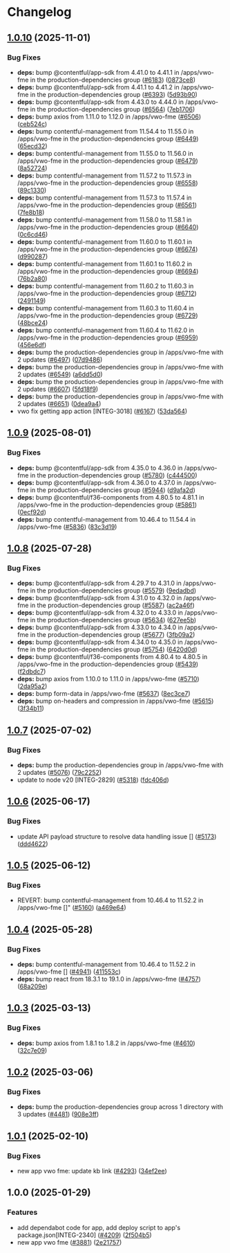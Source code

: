 # Changelog

## [1.0.10](https://github.com/contentful/marketplace-partner-apps/compare/vwo-fme-v1.0.9...vwo-fme-v1.0.10) (2025-11-01)


### Bug Fixes

* **deps:** bump @contentful/app-sdk from 4.41.0 to 4.41.1 in /apps/vwo-fme in the production-dependencies group ([#6183](https://github.com/contentful/marketplace-partner-apps/issues/6183)) ([0873ce8](https://github.com/contentful/marketplace-partner-apps/commit/0873ce85c28e70a16531318ab32d720d6b249e7d))
* **deps:** bump @contentful/app-sdk from 4.41.1 to 4.41.2 in /apps/vwo-fme in the production-dependencies group ([#6393](https://github.com/contentful/marketplace-partner-apps/issues/6393)) ([5d93b90](https://github.com/contentful/marketplace-partner-apps/commit/5d93b90998954d1278267d830bf8dcdf535f4c3d))
* **deps:** bump @contentful/app-sdk from 4.43.0 to 4.44.0 in /apps/vwo-fme in the production-dependencies group ([#6564](https://github.com/contentful/marketplace-partner-apps/issues/6564)) ([7eb1706](https://github.com/contentful/marketplace-partner-apps/commit/7eb17062d45464baa167fcc8f6cfa15cf5bf5050))
* **deps:** bump axios from 1.11.0 to 1.12.0 in /apps/vwo-fme ([#6506](https://github.com/contentful/marketplace-partner-apps/issues/6506)) ([ceb524c](https://github.com/contentful/marketplace-partner-apps/commit/ceb524c7f041835aa83d45c5bcf03514f233561a))
* **deps:** bump contentful-management from 11.54.4 to 11.55.0 in /apps/vwo-fme in the production-dependencies group ([#6449](https://github.com/contentful/marketplace-partner-apps/issues/6449)) ([65ecd32](https://github.com/contentful/marketplace-partner-apps/commit/65ecd320fe4b98cd7c35148fe41accd5572b16cf))
* **deps:** bump contentful-management from 11.55.0 to 11.56.0 in /apps/vwo-fme in the production-dependencies group ([#6479](https://github.com/contentful/marketplace-partner-apps/issues/6479)) ([8a52724](https://github.com/contentful/marketplace-partner-apps/commit/8a52724e1faba1a10efb2d8096e44df730c5c9c2))
* **deps:** bump contentful-management from 11.57.2 to 11.57.3 in /apps/vwo-fme in the production-dependencies group ([#6558](https://github.com/contentful/marketplace-partner-apps/issues/6558)) ([89c1330](https://github.com/contentful/marketplace-partner-apps/commit/89c133072a9a49e1ded8a4a647058a1d1e048f8d))
* **deps:** bump contentful-management from 11.57.3 to 11.57.4 in /apps/vwo-fme in the production-dependencies group ([#6561](https://github.com/contentful/marketplace-partner-apps/issues/6561)) ([7fe8b18](https://github.com/contentful/marketplace-partner-apps/commit/7fe8b18cf7683a4cf6e50bd6c34103b7b66a25eb))
* **deps:** bump contentful-management from 11.58.0 to 11.58.1 in /apps/vwo-fme in the production-dependencies group ([#6640](https://github.com/contentful/marketplace-partner-apps/issues/6640)) ([0c6cd46](https://github.com/contentful/marketplace-partner-apps/commit/0c6cd461b02070fe6717ae320ae5d190b99f088e))
* **deps:** bump contentful-management from 11.60.0 to 11.60.1 in /apps/vwo-fme in the production-dependencies group ([#6674](https://github.com/contentful/marketplace-partner-apps/issues/6674)) ([d990287](https://github.com/contentful/marketplace-partner-apps/commit/d990287e45c1f8389eb7f519c30d5e482882dbae))
* **deps:** bump contentful-management from 11.60.1 to 11.60.2 in /apps/vwo-fme in the production-dependencies group ([#6694](https://github.com/contentful/marketplace-partner-apps/issues/6694)) ([76b2a80](https://github.com/contentful/marketplace-partner-apps/commit/76b2a80f4dbd56990bf9f31a8ce9f135adc057cf))
* **deps:** bump contentful-management from 11.60.2 to 11.60.3 in /apps/vwo-fme in the production-dependencies group ([#6712](https://github.com/contentful/marketplace-partner-apps/issues/6712)) ([2491149](https://github.com/contentful/marketplace-partner-apps/commit/2491149b1d1cbf18ab5420ab3bd8fa43850d2e53))
* **deps:** bump contentful-management from 11.60.3 to 11.60.4 in /apps/vwo-fme in the production-dependencies group ([#6729](https://github.com/contentful/marketplace-partner-apps/issues/6729)) ([48bce24](https://github.com/contentful/marketplace-partner-apps/commit/48bce242b496e6fe0102c7a1d04ef5030f41c22f))
* **deps:** bump contentful-management from 11.60.4 to 11.62.0 in /apps/vwo-fme in the production-dependencies group ([#6959](https://github.com/contentful/marketplace-partner-apps/issues/6959)) ([456e6df](https://github.com/contentful/marketplace-partner-apps/commit/456e6df1df74d63c88d39a5b51bf92b1d0fbafa4))
* **deps:** bump the production-dependencies group in /apps/vwo-fme with 2 updates ([#6497](https://github.com/contentful/marketplace-partner-apps/issues/6497)) ([07d9486](https://github.com/contentful/marketplace-partner-apps/commit/07d948650293e3f8a01e41f219555b6af84b57d6))
* **deps:** bump the production-dependencies group in /apps/vwo-fme with 2 updates ([#6549](https://github.com/contentful/marketplace-partner-apps/issues/6549)) ([a6dd5d0](https://github.com/contentful/marketplace-partner-apps/commit/a6dd5d095de5f242d924bb874db7be32da057cad))
* **deps:** bump the production-dependencies group in /apps/vwo-fme with 2 updates ([#6607](https://github.com/contentful/marketplace-partner-apps/issues/6607)) ([5fd18f9](https://github.com/contentful/marketplace-partner-apps/commit/5fd18f98c54329bfd8c2c2a529cfc14ad8558702))
* **deps:** bump the production-dependencies group in /apps/vwo-fme with 2 updates ([#6651](https://github.com/contentful/marketplace-partner-apps/issues/6651)) ([0dea9a4](https://github.com/contentful/marketplace-partner-apps/commit/0dea9a4c332086e248bf86f486cff4beede13f98))
* vwo fix getting app action [INTEG-3018] ([#6167](https://github.com/contentful/marketplace-partner-apps/issues/6167)) ([53da564](https://github.com/contentful/marketplace-partner-apps/commit/53da564a4106749ba3bf71649c818308c9cea1e6))

## [1.0.9](https://github.com/contentful/marketplace-partner-apps/compare/vwo-fme-v1.0.8...vwo-fme-v1.0.9) (2025-08-01)


### Bug Fixes

* **deps:** bump @contentful/app-sdk from 4.35.0 to 4.36.0 in /apps/vwo-fme in the production-dependencies group ([#5780](https://github.com/contentful/marketplace-partner-apps/issues/5780)) ([c444500](https://github.com/contentful/marketplace-partner-apps/commit/c444500209c70074a3db9f55de79c207127a8f22))
* **deps:** bump @contentful/app-sdk from 4.36.0 to 4.37.0 in /apps/vwo-fme in the production-dependencies group ([#5944](https://github.com/contentful/marketplace-partner-apps/issues/5944)) ([d9afa2d](https://github.com/contentful/marketplace-partner-apps/commit/d9afa2dffeee776ac76536beacfce6a0589669cd))
* **deps:** bump @contentful/f36-components from 4.80.5 to 4.81.1 in /apps/vwo-fme in the production-dependencies group ([#5861](https://github.com/contentful/marketplace-partner-apps/issues/5861)) ([0ecf92d](https://github.com/contentful/marketplace-partner-apps/commit/0ecf92db3ea0df95846e882a4c160fbf7d1f2687))
* **deps:** bump contentful-management from 10.46.4 to 11.54.4 in /apps/vwo-fme ([#5836](https://github.com/contentful/marketplace-partner-apps/issues/5836)) ([83c3d19](https://github.com/contentful/marketplace-partner-apps/commit/83c3d196747c3fe68ad3b9a08725a6cc9003e092))

## [1.0.8](https://github.com/contentful/marketplace-partner-apps/compare/vwo-fme-v1.0.7...vwo-fme-v1.0.8) (2025-07-28)


### Bug Fixes

* **deps:** bump @contentful/app-sdk from 4.29.7 to 4.31.0 in /apps/vwo-fme in the production-dependencies group ([#5579](https://github.com/contentful/marketplace-partner-apps/issues/5579)) ([9edadbd](https://github.com/contentful/marketplace-partner-apps/commit/9edadbdf1fc16bdb64651c428d163d19f5e911cc))
* **deps:** bump @contentful/app-sdk from 4.31.0 to 4.32.0 in /apps/vwo-fme in the production-dependencies group ([#5587](https://github.com/contentful/marketplace-partner-apps/issues/5587)) ([ac2a46f](https://github.com/contentful/marketplace-partner-apps/commit/ac2a46f061304e7265f6391845094b599886a7ac))
* **deps:** bump @contentful/app-sdk from 4.32.0 to 4.33.0 in /apps/vwo-fme in the production-dependencies group ([#5634](https://github.com/contentful/marketplace-partner-apps/issues/5634)) ([627ee5b](https://github.com/contentful/marketplace-partner-apps/commit/627ee5be1724766183660d6d13251484b9696282))
* **deps:** bump @contentful/app-sdk from 4.33.0 to 4.34.0 in /apps/vwo-fme in the production-dependencies group ([#5677](https://github.com/contentful/marketplace-partner-apps/issues/5677)) ([3fb09a2](https://github.com/contentful/marketplace-partner-apps/commit/3fb09a2961442e5d08caa4b95caf8cc44c52e0fb))
* **deps:** bump @contentful/app-sdk from 4.34.0 to 4.35.0 in /apps/vwo-fme in the production-dependencies group ([#5754](https://github.com/contentful/marketplace-partner-apps/issues/5754)) ([6420d0d](https://github.com/contentful/marketplace-partner-apps/commit/6420d0d5b910b9cadf990a0299150cd279cca243))
* **deps:** bump @contentful/f36-components from 4.80.4 to 4.80.5 in /apps/vwo-fme in the production-dependencies group ([#5439](https://github.com/contentful/marketplace-partner-apps/issues/5439)) ([f2dbdc7](https://github.com/contentful/marketplace-partner-apps/commit/f2dbdc7147095af61f16697ea26523b3eec46352))
* **deps:** bump axios from 1.10.0 to 1.11.0 in /apps/vwo-fme ([#5710](https://github.com/contentful/marketplace-partner-apps/issues/5710)) ([2da95a2](https://github.com/contentful/marketplace-partner-apps/commit/2da95a21ba9415561fc6635cf6a32403856c833d))
* **deps:** bump form-data in /apps/vwo-fme ([#5637](https://github.com/contentful/marketplace-partner-apps/issues/5637)) ([8ec3ce7](https://github.com/contentful/marketplace-partner-apps/commit/8ec3ce7c306436c1ca4ce39f7af26899fea9d5b9))
* **deps:** bump on-headers and compression in /apps/vwo-fme ([#5615](https://github.com/contentful/marketplace-partner-apps/issues/5615)) ([3f34b11](https://github.com/contentful/marketplace-partner-apps/commit/3f34b115f3c7b3f3a3173379d71c00d28e9eeb55))

## [1.0.7](https://github.com/contentful/marketplace-partner-apps/compare/vwo-fme-v1.0.6...vwo-fme-v1.0.7) (2025-07-02)


### Bug Fixes

* **deps:** bump the production-dependencies group in /apps/vwo-fme with 2 updates ([#5076](https://github.com/contentful/marketplace-partner-apps/issues/5076)) ([79c2252](https://github.com/contentful/marketplace-partner-apps/commit/79c2252ac4e17488cc7fea05051dc60724e6e16f))
* update to node v20 [INTEG-2829] ([#5318](https://github.com/contentful/marketplace-partner-apps/issues/5318)) ([fdc406d](https://github.com/contentful/marketplace-partner-apps/commit/fdc406d9328bc6279abb658dcf5a1bf28795a449))

## [1.0.6](https://github.com/contentful/marketplace-partner-apps/compare/vwo-fme-v1.0.5...vwo-fme-v1.0.6) (2025-06-17)


### Bug Fixes

* update API payload structure to resolve data handling issue [] ([#5173](https://github.com/contentful/marketplace-partner-apps/issues/5173)) ([ddd4622](https://github.com/contentful/marketplace-partner-apps/commit/ddd4622e89d3ec4b5c340b53984add17a5e3ec13))

## [1.0.5](https://github.com/contentful/marketplace-partner-apps/compare/vwo-fme-v1.0.4...vwo-fme-v1.0.5) (2025-06-12)


### Bug Fixes

* REVERT: bump contentful-management from 10.46.4 to 11.52.2 in /apps/vwo-fme []" ([#5160](https://github.com/contentful/marketplace-partner-apps/issues/5160)) ([a469e64](https://github.com/contentful/marketplace-partner-apps/commit/a469e6408e67050bcbce8792919d5e03ef5f0900))

## [1.0.4](https://github.com/contentful/marketplace-partner-apps/compare/vwo-fme-v1.0.3...vwo-fme-v1.0.4) (2025-05-28)


### Bug Fixes

* **deps:** bump contentful-management from 10.46.4 to 11.52.2 in /apps/vwo-fme [] ([#4941](https://github.com/contentful/marketplace-partner-apps/issues/4941)) ([411553c](https://github.com/contentful/marketplace-partner-apps/commit/411553c513562b8b3732f14b054174d3f4fa8e01))
* **deps:** bump react from 18.3.1 to 19.1.0 in /apps/vwo-fme ([#4757](https://github.com/contentful/marketplace-partner-apps/issues/4757)) ([68a209e](https://github.com/contentful/marketplace-partner-apps/commit/68a209e1406d9261614c861ae02dcc9f3beff35a))

## [1.0.3](https://github.com/contentful/marketplace-partner-apps/compare/vwo-fme-v1.0.2...vwo-fme-v1.0.3) (2025-03-13)


### Bug Fixes

* **deps:** bump axios from 1.8.1 to 1.8.2 in /apps/vwo-fme ([#4610](https://github.com/contentful/marketplace-partner-apps/issues/4610)) ([32c7e09](https://github.com/contentful/marketplace-partner-apps/commit/32c7e0954d800114f340d296f28a4ac3f26c3897))

## [1.0.2](https://github.com/contentful/marketplace-partner-apps/compare/vwo-fme-v1.0.1...vwo-fme-v1.0.2) (2025-03-06)


### Bug Fixes

* **deps:** bump the production-dependencies group across 1 directory with 3 updates ([#4481](https://github.com/contentful/marketplace-partner-apps/issues/4481)) ([908e3ff](https://github.com/contentful/marketplace-partner-apps/commit/908e3ffcf52f617c2a3d81d3191fce34086a2d26))

## [1.0.1](https://github.com/contentful/marketplace-partner-apps/compare/vwo-fme-v1.0.0...vwo-fme-v1.0.1) (2025-02-10)


### Bug Fixes

* new app vwo fme: update kb link ([#4293](https://github.com/contentful/marketplace-partner-apps/issues/4293)) ([34ef2ee](https://github.com/contentful/marketplace-partner-apps/commit/34ef2ee3ff896236e1aeba759e121fe311af855e))

## 1.0.0 (2025-01-29)


### Features

* add dependabot code for app, add deploy script to app's package.json[INTEG-2340] ([#4209](https://github.com/contentful/marketplace-partner-apps/issues/4209)) ([2f504b5](https://github.com/contentful/marketplace-partner-apps/commit/2f504b5326f161f32ea84614c39d732cd350d3c8))
* new app vwo fme ([#3881](https://github.com/contentful/marketplace-partner-apps/issues/3881)) ([2e21757](https://github.com/contentful/marketplace-partner-apps/commit/2e2175712f28e8786d8c26acb22e4d826e338c52))
